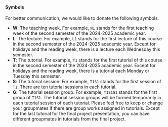 #### Symbols

For better communication, we would like to donate the following symbols. 

- **W**: The teaching week. For example, ``W1`` stands for the first teaching week of the second semester of the 2024-2025 academic year. 
- **L**: The lecture. For example, ``L1`` stands for the first lecture of this course in the second semester of the 2024-2025 academic year. Except for holidays and the reading week, there is a lecture each Wednesday this semester. 
- **T**: The tutorial. For example, ``T1`` stands for the first tutorial of this course in the second semester of the 2024-2025 academic year. Except for holidays and the reading week, there is a tutorial each Monday or Tuesday this semester. 
- **S**: The tutorial session. For example, ``T1S1`` stands for the first session of ``T1``. There are ten tutorial sessions in each tutorial. 
- **G**: The tutorial session group. For example, ``T1S1G1`` stands for the first group of ``T1S1``. The tutorial session groups will be formed temporarily in each tutorial session of each tutorial. Please feel free to keep or change your groupmates if there are group works assigned in tutorials. Except for the last tutorial for the final project presentation, you can have different groupmates in tutorials from the final project. 
